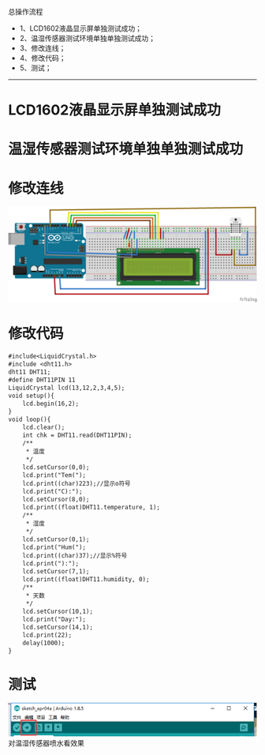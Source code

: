 总操作流程
- 1、LCD1602液晶显示屏单独测试成功；
- 2、温湿传感器测试环境单独单独测试成功；
- 3、修改连线；
- 4、修改代码；
- 5、测试；

----------
# LCD1602液晶显示屏单独测试成功
# 温湿传感器测试环境单独单独测试成功
# 修改连线
![](image/1-1.png)
# 修改代码
```
#include<LiquidCrystal.h>
#include <dht11.h>
dht11 DHT11;
#define DHT11PIN 11
LiquidCrystal lcd(13,12,2,3,4,5);
void setup(){
    lcd.begin(16,2);
}
void loop(){
    lcd.clear();
    int chk = DHT11.read(DHT11PIN);
    /**
     * 温度
     */
    lcd.setCursor(0,0);
    lcd.print("Tem(");
    lcd.print((char)223);//显示o符号
    lcd.print("C):");
    lcd.setCursor(8,0);
    lcd.print((float)DHT11.temperature, 1);
    /**
     * 湿度
     */
    lcd.setCursor(0,1);
    lcd.print("Hum(");
    lcd.print((char)37);//显示%符号
    lcd.print("):");
    lcd.setCursor(7,1);
    lcd.print((float)DHT11.humidity, 0);
    /**
     * 天数
     */
    lcd.setCursor(10,1);
    lcd.print("Day:");
    lcd.setCursor(14,1);
    lcd.print(22);
    delay(1000);
}
```
# 测试

![](image/1-2.png)
对温湿传感器喷水看效果